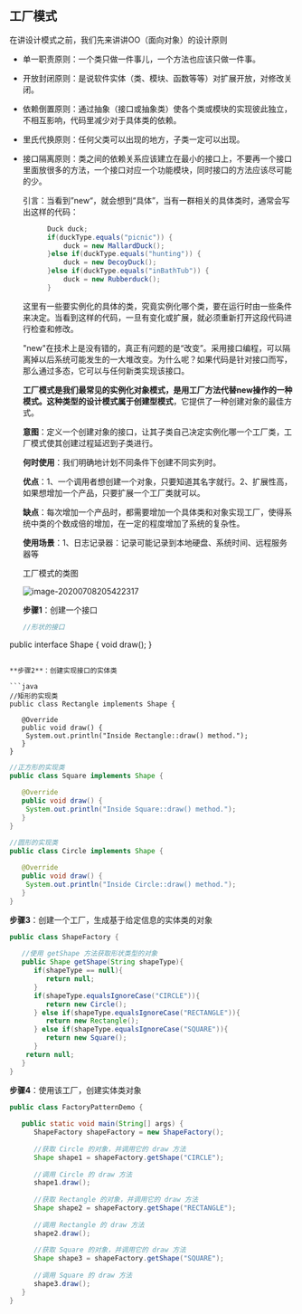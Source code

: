 

## 工厂模式

在讲设计模式之前，我们先来讲讲OO（面向对象）的设计原则

- 单一职责原则：一个类只做一件事儿，一个方法也应该只做一件事。

- 开放封闭原则：是说软件实体（类、模块、函数等等）对扩展开放，对修改关闭。

- 依赖倒置原则：通过抽象（接口或抽象类）使各个类或模块的实现彼此独立，不相互影响，代码里减少对于具体类的依赖。

- 里氏代换原则：任何父类可以出现的地方，子类一定可以出现。

- 接口隔离原则：类之间的依赖关系应该建立在最小的接口上，不要再一个接口里面放很多的方法，一个接口对应一个功能模块，同时接口的方法应该尽可能的少。

  引言：当看到”new“，就会想到“具体”，当有一群相关的具体类时，通常会写出这样的代码：

  ```java
  		Duck duck;
  		if(duckType.equals("picnic")) {
  			duck = new MallardDuck();
  		}else if(duckType.equals("hunting")) {
  			duck = new DecoyDuck();
  		}else if(duckType.equals("inBathTub")) {
  			duck = new Rubberduck();
  		}
  ```

  这里有一些要实例化的具体的类，究竟实例化哪个类，要在运行时由一些条件来决定。当看到这样的代码，一旦有变化或扩展，就必须重新打开这段代码进行检查和修改。

  "new"在技术上是没有错的，真正有问题的是“改变”。采用接口编程，可以隔离掉以后系统可能发生的一大堆改变。为什么呢？如果代码是针对接口而写，那么通过多态，它可以与任何新类实现该接口。

  **工厂模式是我们最常见的实例化对象模式，是用工厂方法代替new操作的一种模式。**这种类型的设计模式属于**创建型模式**，它提供了一种创建对象的最佳方式。

  **意图**：定义一个创建对象的接口，让其子类自己决定实例化哪一个工厂类，工厂模式使其创建过程延迟到子类进行。

  **何时使用**：我们明确地计划不同条件下创建不同实列时。

  **优点**：1、一个调用者想创建一个对象，只要知道其名字就行。2、扩展性高，如果想增加一个产品，只要扩展一个工厂类就可以。

  **缺点**：每次增加一个产品时，都需要增加一个具体类和对象实现工厂，使得系统中类的个数成倍的增加，在一定的程度增加了系统的复杂性。

  **使用场景**：1、日志记录器：记录可能记录到本地硬盘、系统时间、远程服务器等

  工厂模式的类图

  ![image-20200708205422317](D:\studyLife\image-01.png)
  
  **步骤1**：创建一个接口
  
  ```java 
  //形状的接口
public interface Shape {
     void draw();
}
  ```
  
  **步骤2**：创建实现接口的实体类
  
  ```java
  //矩形的实现类
  public class Rectangle implements Shape {
   
     @Override
     public void draw() {
      System.out.println("Inside Rectangle::draw() method.");
     }
  }
  ```
  
  ```Java
  //正方形的实现类
  public class Square implements Shape {
   
     @Override
     public void draw() {
      System.out.println("Inside Square::draw() method.");
     }
  }
  ```
  
  ```java
  //圆形的实现类
  public class Circle implements Shape {
   
     @Override
     public void draw() {
      System.out.println("Inside Circle::draw() method.");
     }
}
  ```
  
  **步骤3**：创建一个工厂，生成基于给定信息的实体类的对象
  
  ```java
  public class ShapeFactory {
      
     //使用 getShape 方法获取形状类型的对象
     public Shape getShape(String shapeType){
        if(shapeType == null){
           return null;
        }        
        if(shapeType.equalsIgnoreCase("CIRCLE")){
           return new Circle();
        } else if(shapeType.equalsIgnoreCase("RECTANGLE")){
           return new Rectangle();
        } else if(shapeType.equalsIgnoreCase("SQUARE")){
           return new Square();
        }
      return null;
     }
}
  ```
  
  **步骤4**：使用该工厂，创建实体类对象
  
  ```java
  public class FactoryPatternDemo {
   
     public static void main(String[] args) {
        ShapeFactory shapeFactory = new ShapeFactory();
   
        //获取 Circle 的对象，并调用它的 draw 方法
        Shape shape1 = shapeFactory.getShape("CIRCLE");
   
        //调用 Circle 的 draw 方法
        shape1.draw();
   
        //获取 Rectangle 的对象，并调用它的 draw 方法
        Shape shape2 = shapeFactory.getShape("RECTANGLE");
   
        //调用 Rectangle 的 draw 方法
        shape2.draw();
   
        //获取 Square 的对象，并调用它的 draw 方法
        Shape shape3 = shapeFactory.getShape("SQUARE");
   
        //调用 Square 的 draw 方法
        shape3.draw();
     }
  }
  ```

​       
